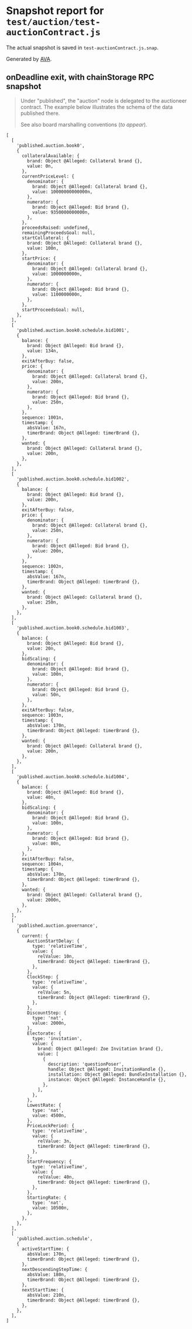 # Snapshot report for `test/auction/test-auctionContract.js`

The actual snapshot is saved in `test-auctionContract.js.snap`.

Generated by [AVA](https://avajs.dev).

## onDeadline exit, with chainStorage RPC snapshot

> Under "published", the "auction" node is delegated to the auctioneer contract.
> The example below illustrates the schema of the data published there.
> 
> See also board marshalling conventions (_to appear_).

    [
      [
        'published.auction.book0',
        {
          collateralAvailable: {
            brand: Object @Alleged: Collateral brand {},
            value: 0n,
          },
          currentPriceLevel: {
            denominator: {
              brand: Object @Alleged: Collateral brand {},
              value: 10000000000000n,
            },
            numerator: {
              brand: Object @Alleged: Bid brand {},
              value: 9350000000000n,
            },
          },
          proceedsRaised: undefined,
          remainingProceedsGoal: null,
          startCollateral: {
            brand: Object @Alleged: Collateral brand {},
            value: 100n,
          },
          startPrice: {
            denominator: {
              brand: Object @Alleged: Collateral brand {},
              value: 1000000000n,
            },
            numerator: {
              brand: Object @Alleged: Bid brand {},
              value: 1100000000n,
            },
          },
          startProceedsGoal: null,
        },
      ],
      [
        'published.auction.book0.schedule.bid1001',
        {
          balance: {
            brand: Object @Alleged: Bid brand {},
            value: 134n,
          },
          exitAfterBuy: false,
          price: {
            denominator: {
              brand: Object @Alleged: Collateral brand {},
              value: 200n,
            },
            numerator: {
              brand: Object @Alleged: Bid brand {},
              value: 250n,
            },
          },
          sequence: 1001n,
          timestamp: {
            absValue: 167n,
            timerBrand: Object @Alleged: timerBrand {},
          },
          wanted: {
            brand: Object @Alleged: Collateral brand {},
            value: 200n,
          },
        },
      ],
      [
        'published.auction.book0.schedule.bid1002',
        {
          balance: {
            brand: Object @Alleged: Bid brand {},
            value: 200n,
          },
          exitAfterBuy: false,
          price: {
            denominator: {
              brand: Object @Alleged: Collateral brand {},
              value: 250n,
            },
            numerator: {
              brand: Object @Alleged: Bid brand {},
              value: 200n,
            },
          },
          sequence: 1002n,
          timestamp: {
            absValue: 167n,
            timerBrand: Object @Alleged: timerBrand {},
          },
          wanted: {
            brand: Object @Alleged: Collateral brand {},
            value: 250n,
          },
        },
      ],
      [
        'published.auction.book0.schedule.bid1003',
        {
          balance: {
            brand: Object @Alleged: Bid brand {},
            value: 20n,
          },
          bidScaling: {
            denominator: {
              brand: Object @Alleged: Bid brand {},
              value: 100n,
            },
            numerator: {
              brand: Object @Alleged: Bid brand {},
              value: 50n,
            },
          },
          exitAfterBuy: false,
          sequence: 1003n,
          timestamp: {
            absValue: 170n,
            timerBrand: Object @Alleged: timerBrand {},
          },
          wanted: {
            brand: Object @Alleged: Collateral brand {},
            value: 200n,
          },
        },
      ],
      [
        'published.auction.book0.schedule.bid1004',
        {
          balance: {
            brand: Object @Alleged: Bid brand {},
            value: 40n,
          },
          bidScaling: {
            denominator: {
              brand: Object @Alleged: Bid brand {},
              value: 100n,
            },
            numerator: {
              brand: Object @Alleged: Bid brand {},
              value: 80n,
            },
          },
          exitAfterBuy: false,
          sequence: 1004n,
          timestamp: {
            absValue: 170n,
            timerBrand: Object @Alleged: timerBrand {},
          },
          wanted: {
            brand: Object @Alleged: Collateral brand {},
            value: 2000n,
          },
        },
      ],
      [
        'published.auction.governance',
        {
          current: {
            AuctionStartDelay: {
              type: 'relativeTime',
              value: {
                relValue: 10n,
                timerBrand: Object @Alleged: timerBrand {},
              },
            },
            ClockStep: {
              type: 'relativeTime',
              value: {
                relValue: 5n,
                timerBrand: Object @Alleged: timerBrand {},
              },
            },
            DiscountStep: {
              type: 'nat',
              value: 2000n,
            },
            Electorate: {
              type: 'invitation',
              value: {
                brand: Object @Alleged: Zoe Invitation brand {},
                value: [
                  {
                    description: 'questionPoser',
                    handle: Object @Alleged: InvitationHandle {},
                    installation: Object @Alleged: BundleInstallation {},
                    instance: Object @Alleged: InstanceHandle {},
                  },
                ],
              },
            },
            LowestRate: {
              type: 'nat',
              value: 4500n,
            },
            PriceLockPeriod: {
              type: 'relativeTime',
              value: {
                relValue: 3n,
                timerBrand: Object @Alleged: timerBrand {},
              },
            },
            StartFrequency: {
              type: 'relativeTime',
              value: {
                relValue: 40n,
                timerBrand: Object @Alleged: timerBrand {},
              },
            },
            StartingRate: {
              type: 'nat',
              value: 10500n,
            },
          },
        },
      ],
      [
        'published.auction.schedule',
        {
          activeStartTime: {
            absValue: 170n,
            timerBrand: Object @Alleged: timerBrand {},
          },
          nextDescendingStepTime: {
            absValue: 180n,
            timerBrand: Object @Alleged: timerBrand {},
          },
          nextStartTime: {
            absValue: 210n,
            timerBrand: Object @Alleged: timerBrand {},
          },
        },
      ],
    ]
